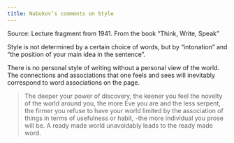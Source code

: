 ```yaml
---
title: Nabokov’s comments on Style
---
```


Source: Lecture fragment from 1941. From the book “Think, Write, Speak”

Style is not determined by a certain choice of words, but by “intonation” and “the position of your main idea in the sentence”.

There is no personal style of writing without a personal view of the world. The connections and associations that one feels and sees will inevitably correspond to word associations on the page.

> The deeper your power of discovery, the keener you feel the novelty of the world around you, the more Eve you are and the less serpent, the firmer you refuse to have your world limited by the association of things in terms of usefulness or habit, -the more individual you prose will be. A ready made world unavoidably leads to the ready made word.   